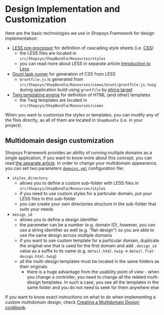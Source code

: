 # Design Implementation and Customization
Here are the basic technologies we use in Shopsys Framework for design implementation:

- [LESS pre-processor](http://lesscss.org/) for definition of cascading style sheets (i.e. [CSS](https://www.w3.org/Style/CSS/Overview.en.html))
    - the LESS files are located in `src/Shopsys/ShopBundle/Resources/styles`  
    - you can read more about LESS in separate article [Introduction to Less](./introduction-to-less.md)
- [Grunt task runner](https://gruntjs.com/) for generation of CSS from LESS
    - `Gruntfile.js` is generated from `src/Shopsys/ShopBundle/Resources/views/Grunt/gruntfile.js.twig` during application build using `gruntfile` by [phing target](../introduction/console-commands-for-application-management-phing-targets.md)
- [Twig templating engine](https://twig.symfony.com/) for definition of HTML (and other) templates
    - the Twig templates are located in `src/Shopsys/ShopBundle/Resources/views`

When you want to customize the styles or templates, you can modify any of the files directly, as all of them are located in `ShopBundle` (i.e. in your project).

## Multidomain design customization
Shopsys Framework provides an ability of running multiple domains as a single application,
if you want to know more about this concept, you can read [the separate article](../introduction/domain-multidomain-multilanguage.md).
In order to change your multidomain appearance, you can set two parameters [`domains.yml`](/project-base/app/config/domains.yml) configuration file:

- `styles_directory`
    - allows you to define a custom sub-folder with LESS files in `src/Shopsys/ShopBundle/Resources/styles`
    - if you need to use custom styles for a particular domain, put your LESS files in this sub-folder
    - you can create your own directories structure in the sub-folder that suits your needs
- `design_id`
    - allows you to define a design identifier
    - the parameter can be a number (e.g. domain ID), however, you can use a string identifier as well (e.g. "flat-design") so you are able to use the same design across multiple domains
    - if you want to use custom template for a particular domain, duplicate the original one that is used for the first domain and add `.design_id` value as a suffix to its name (e.g. `detail.html.twig` -> `detail.flat-design.html.twig`)
    - all the multi-design templates must be located in the same folders as their originals
        - there is a huge advantage from the usability point of view - when you change a controller, you need to change all the related multi-design templates.
        In such a case, you see all the templates in the same folder and you do not need to seek for them anywhere else

If you want to know exact instructions on what to do when implementing a custom multidomain design, check [Creating a Multidomain Design cookbook](../cookbook/creating-a-multidomain-design.md).
